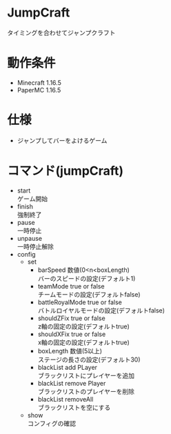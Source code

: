 # JumpCraft
タイミングを合わせてジャンプクラフト

# 動作条件
- Minecraft 1.16.5
- PaperMC 1.16.5

# 仕様
- ジャンプしてバーをよけるゲーム

# コマンド(jumpCraft)
- start   
  ゲーム開始
- finish    
  強制終了
- pause  
  一時停止
- unpause  
  一時停止解除
- config  
  - set  
    - barSpeed  数値(0<n<boxLength)  
      バーのスピードの設定(デフォルト1)
    - teamMode true or false  
      チームモードの設定(デフォルトfalse)
    - battleRoyalMode true or false  
      バトルロイヤルモードの設定(デフォルトfalse)
    - shouldZFix true or false  
      z軸の固定の設定(デフォルトtrue)
    - shouldXFix true or false  
      x軸の固定の設定(デフォルトtrue)
    - boxLength  数値(5以上)  
      ステージの長さの設定(デフォルト30)
    - blackList add PLayer  
      ブラックリストにプレイヤーを追加
    - blackList remove Player  
      ブラックリストのプレイヤーを削除
    - blackList removeAll  
      ブラックリストを空にする
  - show   
    コンフィグの確認
